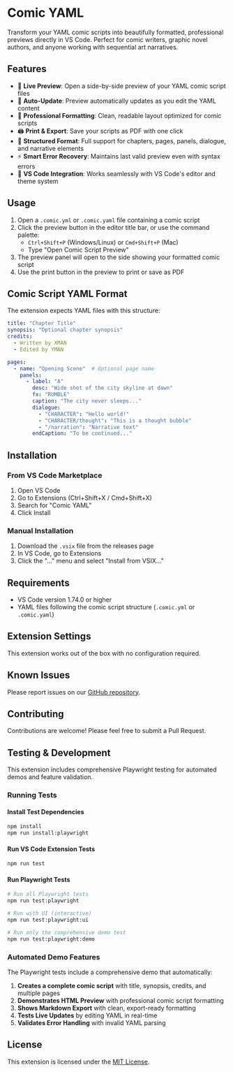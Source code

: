 # Comic YAML

Transform your YAML comic scripts into beautifully formatted, professional previews directly in VS Code. Perfect for comic writers, graphic novel authors, and anyone working with sequential art narratives.

## Features

- 📖 **Live Preview**: Open a side-by-side preview of your YAML comic script files
- 🔄 **Auto-Update**: Preview automatically updates as you edit the YAML content
- 🎨 **Professional Formatting**: Clean, readable layout optimized for comic scripts
- 🖨️ **Print & Export**: Save your scripts as PDF with one click
- 📝 **Structured Format**: Full support for chapters, pages, panels, dialogue, and narrative elements
- ⚡ **Smart Error Recovery**: Maintains last valid preview even with syntax errors
- 🎯 **VS Code Integration**: Works seamlessly with VS Code's editor and theme system

## Usage

1. Open a `.comic.yml` or `.comic.yaml` file containing a comic script
2. Click the preview button in the editor title bar, or use the command palette:
   - `Ctrl+Shift+P` (Windows/Linux) or `Cmd+Shift+P` (Mac)
   - Type "Open Comic Script Preview"
3. The preview panel will open to the side showing your formatted comic script
4. Use the print button in the preview to print or save as PDF

## Comic Script YAML Format

The extension expects YAML files with this structure:

```yaml
title: "Chapter Title"
synopsis: "Optional chapter synopsis"
credits: 
  - Written by XMAN
  - Edited by YMAN

pages:
  - name: "Opening Scene"  # Optional page name
    panels:
      - label: "A"
        desc: "Wide shot of the city skyline at dawn"
        fx: "RUMBLE"
        caption: "The city never sleeps..."
        dialogue:
          - "CHARACTER": "Hello world!"
          - "CHARACTER/thought": "This is a thought bubble"
          - "/narration": "Narrative text"
        endCaption: "To be continued..."
```

## Installation

### From VS Code Marketplace
1. Open VS Code
2. Go to Extensions (Ctrl+Shift+X / Cmd+Shift+X)
3. Search for "Comic YAML"
4. Click Install

### Manual Installation
1. Download the `.vsix` file from the releases page
2. In VS Code, go to Extensions
3. Click the "..." menu and select "Install from VSIX..."

## Requirements

- VS Code version 1.74.0 or higher
- YAML files following the comic script structure (`.comic.yml` or `.comic.yaml`)

## Extension Settings

This extension works out of the box with no configuration required.

## Known Issues

Please report issues on our [GitHub repository](https://github.com/aintunez/comic-yaml/issues).

## Contributing

Contributions are welcome! Please feel free to submit a Pull Request.

## Testing & Development

This extension includes comprehensive Playwright testing for automated demos and feature validation.

### Running Tests

#### Install Test Dependencies
```bash
npm install
npm run install:playwright
```

#### Run VS Code Extension Tests
```bash
npm run test
```

#### Run Playwright Tests
```bash
# Run all Playwright tests
npm run test:playwright

# Run with UI (interactive)
npm run test:playwright:ui

# Run only the comprehensive demo test
npm run test:playwright:demo
```

### Automated Demo Features

The Playwright tests include a comprehensive demo that automatically:

1. **Creates a complete comic script** with title, synopsis, credits, and multiple pages
2. **Demonstrates HTML Preview** with professional comic script formatting
3. **Shows Markdown Export** with clean, export-ready formatting
4. **Tests Live Updates** by editing YAML in real-time
5. **Validates Error Handling** with invalid YAML parsing

## License

This extension is licensed under the [MIT License](LICENSE).